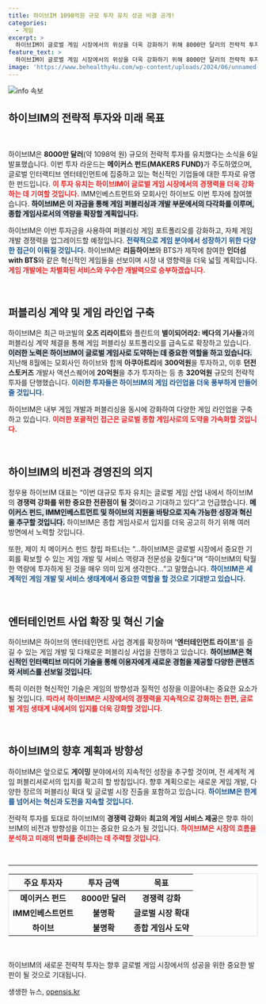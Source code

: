 ```yaml
---
title: 하이브IM 1098억원 규모 투자 유치 성공 비결 공개!
categories:
  - 게임
excerpt: >
  하이브IM이 글로벌 게임 시장에서의 위상을 더욱 강화하기 위해 8000만 달러의 전략적 투자를 유치했습니다. 혁신적인 게임 개발과 퍼블리싱 포트폴리오 확대를 통해 다각화를 이룰 계획입니다.
feature_text: >
  하이브IM이 글로벌 게임 시장에서의 위상을 더욱 강화하기 위해 8000만 달러의 전략적 투자를 유치했습니다. 혁신적인 게임 개발과 퍼블리싱 포트폴리오 확대를 통해 다각화를 이룰 계획입니다.
image: 'https://www.behealthy4u.com/wp-content/uploads/2024/06/unnamed-file.png'
---
```


<p><img src="https://www.behealthy4u.com/wp-content/uploads/2024/06/unnamed-file.png" alt="info 속보" /></p>

<h2 data-ke-size="size26">하이브IM의 전략적 투자와 미래 목표</h2>

<p data-ke-size="size16">&nbsp;</p>

<p>하이브IM은 <strong>8000만 달러</strong>(약 1098억 원) 규모의 전략적 투자를 유치했다는 소식을 6일 발표했습니다. 이번 투자 라운드는 <strong>메이커스 펀드(MAKERS FUND)</strong>가 주도하였으며, 글로벌 인터랙티브 엔터테인먼트에 집중하고 있는 혁신적인 기업들에 대한 투자로 유명한 펀드입니다. <b><span style="color: #ee2323;">이 투자 유치는 하이브IM이 글로벌 게임 시장에서의 경쟁력을 더욱 강화하는 데 기여할 것입니다.</span></b> IMM인베스트먼트와 모회사인 하이브도 이번 투자에 참여했습니다. <b><span style="background-color: #21538527;">하이브IM은 이 자금을 통해 게임 퍼블리싱과 개발 부문에서의 다각화를 이루며, 종합 게임사로서의 역량을 확장할 계획입니다.</span></b></p>

<p>하이브IM은 이번 투자금을 사용하여 퍼블리싱 게임 포트폴리오를 강화하고, 자체 게임 개발 경쟁력을 업그레이드할 예정입니다. <b><span style="color: #1a5490;">전략적으로 게임 분야에서 성장하기 위한 다양한 접근이 이뤄질 것입니다.</span></b> 하이브IM은 <strong>리듬하이브</strong>와 BTS가 제작에 참여한 <strong>인더섬 with BTS</strong>와 같은 혁신적인 게임들을 선보이며 시장 내 영향력을 더욱 넓힐 계획입니다. <b><span style="color: #ee2323;">게임 개발에는 차별화된 서비스와 우수한 개발력으로 승부하겠습니다.</span></b></p>

<p data-ke-size="size16">&nbsp;</p>

<h2 data-ke-size="size26">퍼블리싱 계약 및 게임 라인업 구축</h2>

<p>하이브IM은 최근 마코빌의 <strong>오즈 리라이트</strong>와 플린트의 <strong>별이되어라2: 베다의 기사들</strong>과의 퍼블리싱 계약 체결을 통해 게임 퍼블리싱 포트폴리오를 급속도로 확장하고 있습니다. <b><span style="background-color: #21538527;">이러한 노력은 하이브IM이 글로벌 게임사로 도약하는 데 중요한 역할을 하고 있습니다.</span></b> 지난해 8월에는 모회사인 하이브와 함께 <strong>아쿠아트리</strong>에 <strong>300억원</strong>을 투자하고, 이후 <strong>던전 스토커즈</strong> 개발사 액션스퀘어에 <strong>20억원</strong>을 추가 투자하는 등 총 <strong>320억원</strong> 규모의 전략적 투자를 단행했습니다. <b><span style="color: #1a5490;">이러한 투자들은 하이브IM의 게임 라인업을 더욱 풍부하게 만들어줄 것입니다.</span></b></p>

<p>하이브IM은 내부 게임 개발과 퍼블리싱을 동시에 강화하여 다양한 게임 라인업을 구축하고 있습니다. <b><span style="color: #ee2323;">이러한 포괄적인 접근은 글로벌 종합 게임사로의 도약을 가속화할 것입니다.</span></b></p>

<p data-ke-size="size16">&nbsp;</p>

<h2 data-ke-size="size26">하이브IM의 비전과 경영진의 의지</h2>

<p>정우용 하이브IM 대표는 “이번 대규모 투자 유치는 글로벌 게임 산업 내에서 하이브IM의 <strong>경쟁력 강화를 위한 중요한 전환점이 될 것</strong>이라고 기대하고 있다”고 언급했습니다. <b><span style="background-color: #21538527;">메이커스 펀드, IMM인베스트먼트 및 하이브의 지원을 바탕으로 지속 가능한 성장과 혁신을 추구할 것입니다.</span></b> 하이브IM은 종합 게임사로서 입지를 더욱 공고히 하기 위해 여러 방면에서 노력할 것입니다. </p>

<p>또한, 제이 치 메이커스 펀드 창립 파트너는 “…하이브IM은 글로벌 시장에서 중요한 기회를 확보할 수 있는 게임 개발 및 서비스 역량과 전문성을 갖췄다”며 “하이브IM의 탁월한 역량에 투자하게 된 것을 매우 의미 있게 생각한다…”고 말했습니다. <b><span style="color: #1a5490;">하이브IM은 세계적인 게임 개발 및 서비스 생태계에서 중요한 역할을 할 것으로 기대받고 있습니다.</span></b></p>

<p data-ke-size="size16">&nbsp;</p>

<h2 data-ke-size="size26">엔터테인먼트 사업 확장 및 혁신 기술</h2>

<p>하이브IM은 하이브의 엔터테인먼트 사업 경계를 확장하며 <strong>'엔터테인먼트 라이프'</strong>를 즐길 수 있는 게임 개발 및 다채로운 퍼블리싱 사업을 진행하고 있습니다. <b><span style="background-color: #21538527;">하이브IM은 혁신적인 인터랙티브 미디어 기술을 통해 이용자에게 새로운 경험을 제공할 다양한 콘텐츠와 서비스를 선보일 것입니다.</span></b> </p>

<p>특히 이러한 혁신적인 기술은 게임의 방향성과 질적인 성장을 이끌어내는 중요한 요소가 될 것입니다. <b><span style="color: #ee2323;">따라서 하이브IM은 시장에서의 경쟁력을 지속적으로 강화하는 한편, 글로벌 게임 생태계 내에서의 입지를 더욱 강화할 것입니다.</span></b></p>

<p data-ke-size="size16">&nbsp;</p>

<h2 data-ke-size="size26">하이브IM의 향후 계획과 방향성</h2>

<p>하이브IM은 앞으로도 <strong>게이밍</strong> 분야에서의 지속적인 성장을 추구할 것이며, 전 세계적 게임 퍼블리셔로서의 입지를 확고히 할 방침입니다. 향후 계획으로는 새로운 게임 개발, 다양한 장르의 퍼블리싱 확대 및 글로벌 시장 진출을 포함하고 있습니다. <b><span style="color: #1a5490;">하이브IM은 한계를 넘어서는 혁신과 도전을 지속할 것입니다.</span></b></p>

<p>전략적 투자를 토대로 하이브IM의 <strong>경쟁력 강화</strong>와 <strong>최고의 게임 서비스 제공</strong>은 향후 하이브IM의 비전과 방향성을 이끄는 중요한 요소가 될 것입니다. <b><span style="color: #ee2323;">하이브IM은 시장의 흐름을 분석하고 미래의 변화를 준비하는 데 주력할 것입니다.</span></b></p>

<p data-ke-size="size16">&nbsp;</p> 

<hr>

<table style="width: 100%; border: 1px solid #ddd;">
    <thead>
        <tr>
            <th style="text-align: center;">주요 투자자</th>
            <th style="text-align: center;">투자 금액</th>
            <th style="text-align: center;">목표</th>
        </tr>
    </thead>
    <tbody>
        <tr>
            <td style="text-align: center; height: 17px;"><b>메이커스 펀드</b></td>
            <td style="text-align: center; height: 17px;"><b>8000만 달러</b></td>
            <td style="text-align: center; height: 17px;"><b>경쟁력 강화</b></td>
        </tr>
        <tr>
            <td style="text-align: center; height: 17px;"><b>IMM인베스트먼트</b></td>
            <td style="text-align: center; height: 17px;"><b>불명확</b></td>
            <td style="text-align: center; height: 17px;"><b>글로벌 시장 확대</b></td>
        </tr>
        <tr>
            <td style="text-align: center; height: 17px;"><b>하이브</b></td>
            <td style="text-align: center; height: 17px;"><b>불명확</b></td>
            <td style="text-align: center; height: 17px;"><b>종합 게임사 도약</b></td>
        </tr>
    </tbody>
</table>

<p data-ke-size="size16">&nbsp;</p> 

<p>하이브IM의 새로운 전략적 투자는 향후 글로벌 게임 시장에서의 성공을 위한 중요한 발판이 될 것으로 기대됩니다.</p>
생생한 뉴스, <a href="https://opensis.kr" rel="dofollow">opensis.kr</a>


